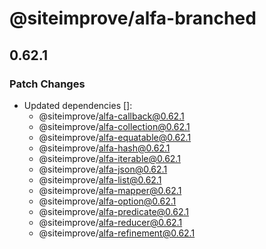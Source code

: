 # @siteimprove/alfa-branched

## 0.62.1

### Patch Changes

- Updated dependencies []:
  - @siteimprove/alfa-callback@0.62.1
  - @siteimprove/alfa-collection@0.62.1
  - @siteimprove/alfa-equatable@0.62.1
  - @siteimprove/alfa-hash@0.62.1
  - @siteimprove/alfa-iterable@0.62.1
  - @siteimprove/alfa-json@0.62.1
  - @siteimprove/alfa-list@0.62.1
  - @siteimprove/alfa-mapper@0.62.1
  - @siteimprove/alfa-option@0.62.1
  - @siteimprove/alfa-predicate@0.62.1
  - @siteimprove/alfa-reducer@0.62.1
  - @siteimprove/alfa-refinement@0.62.1
